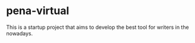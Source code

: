 pena-virtual
============

This is a startup project that aims to develop the best tool for writers in the nowadays.

